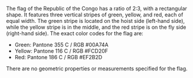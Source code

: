 The flag of the Republic of the Congo has a ratio of 2:3, with a rectangular shape. It features three vertical stripes of green, yellow, and red, each of equal width. The green stripe is located on the hoist side (left-hand side), while the yellow stripe is in the middle, and the red stripe is on the fly side (right-hand side). The exact color codes for the flag are:

- Green: Pantone 355 C / RGB #00A74A
- Yellow: Pantone 116 C / RGB #FCD20F
- Red: Pantone 186 C / RGB #EF2B2D

There are no geometric properties or measurements specified for the flag.